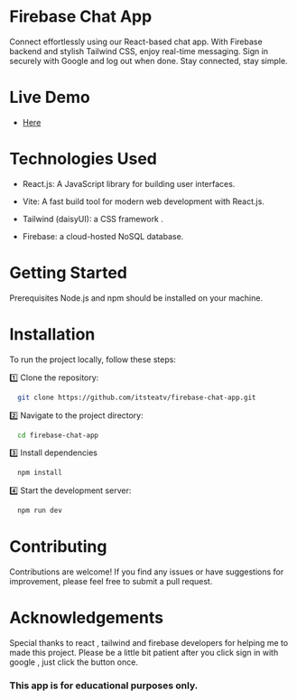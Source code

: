 # Firebase Chat App

Connect effortlessly using our React-based chat app. With Firebase backend and stylish Tailwind CSS, enjoy real-time messaging. Sign in securely with Google and log out when done. Stay connected, stay simple.

# Live Demo

- [Here](https://firebase-chat-app-orcin.vercel.app/)

# Technologies Used

- React.js: A JavaScript library for building user interfaces.

- Vite: A fast build tool for modern web development with React.js.

- Tailwind (daisyUI): a CSS framework .

- Firebase: a cloud-hosted NoSQL database.

# Getting Started

Prerequisites
Node.js and npm should be installed on your machine.

# Installation

To run the project locally, follow these steps:

1️⃣ Clone the repository:

```bash
  git clone https://github.com/itsteatv/firebase-chat-app.git
```

2️⃣ Navigate to the project directory:

```bash
  cd firebase-chat-app
```

3️⃣ Install dependencies

```bash
  npm install
```

4️⃣ Start the development server:

```bash
  npm run dev
```

# Contributing

Contributions are welcome! If you find any issues or have suggestions for improvement, please feel free to submit a pull request.

# Acknowledgements

Special thanks to react , tailwind and firebase developers for helping me to made this project.
Please be a little bit patient after you click sign in with google , just click the button once.

### This app is for educational purposes only.
